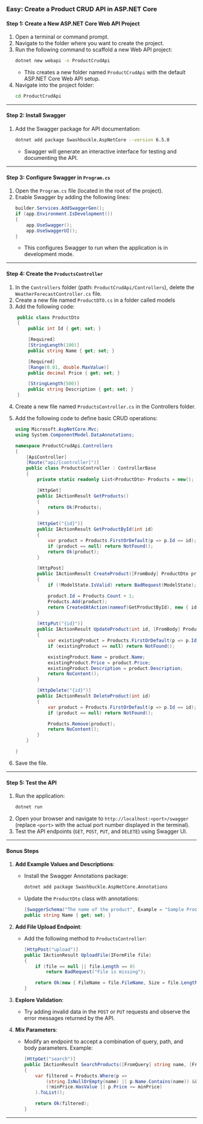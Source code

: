 ### **Easy: Create a Product CRUD API in ASP.NET Core**

#### **Step 1: Create a New ASP.NET Core Web API Project**
1. Open a terminal or command prompt.
2. Navigate to the folder where you want to create the project.
3. Run the following command to scaffold a new Web API project:
   ```bash
   dotnet new webapi -n ProductCrudApi
   ```
   - This creates a new folder named `ProductCrudApi` with the default ASP.NET Core Web API setup.
4. Navigate into the project folder:
   ```bash
   cd ProductCrudApi
   ```

---

#### **Step 2: Install Swagger**
1. Add the Swagger package for API documentation:
   ```bash
   dotnet add package Swashbuckle.AspNetCore --version 6.5.0
   ```
   - Swagger will generate an interactive interface for testing and documenting the API.

---

#### **Step 3: Configure Swagger in `Program.cs`**
1. Open the `Program.cs` file (located in the root of the project).
2. Enable Swagger by adding the following lines:
   ```csharp
   builder.Services.AddSwaggerGen();
   if (app.Environment.IsDevelopment())
   {
       app.UseSwagger();
       app.UseSwaggerUI();
   }
   ```
   - This configures Swagger to run when the application is in development mode.

---

#### **Step 4: Create the `ProductsController`**
1. In the `Controllers` folder (path: `ProductCrudApi/Controllers`), delete the `WeatherForecastController.cs` file.
2. Create a new file named `ProductDTO.cs` in a folder called models
3. Add the following code:

```csharp
    public class ProductDto
    {
        public int Id { get; set; }

        [Required]
        [StringLength(100)]
        public string Name { get; set; }

        [Required]
        [Range(0.01, double.MaxValue)]
        public decimal Price { get; set; }

        [StringLength(500)]
        public string Description { get; set; }
    }
```
4. Create a new file named `ProductsController.cs` in the Controllers folder.
5. Add the following code to define basic CRUD operations:

   ```csharp
   using Microsoft.AspNetCore.Mvc;
   using System.ComponentModel.DataAnnotations;

   namespace ProductCrudApi.Controllers
   {
       [ApiController]
       [Route("api/[controller]")]
       public class ProductsController : ControllerBase
       {
           private static readonly List<ProductDto> Products = new();

           [HttpGet]
           public IActionResult GetProducts()
           {
               return Ok(Products);
           }

           [HttpGet("{id}")]
           public IActionResult GetProductById(int id)
           {
               var product = Products.FirstOrDefault(p => p.Id == id);
               if (product == null) return NotFound();
               return Ok(product);
           }

           [HttpPost]
           public IActionResult CreateProduct([FromBody] ProductDto product)
           {
               if (!ModelState.IsValid) return BadRequest(ModelState);

               product.Id = Products.Count + 1;
               Products.Add(product);
               return CreatedAtAction(nameof(GetProductById), new { id = product.Id }, product);
           }

           [HttpPut("{id}")]
           public IActionResult UpdateProduct(int id, [FromBody] ProductDto product)
           {
               var existingProduct = Products.FirstOrDefault(p => p.Id == id);
               if (existingProduct == null) return NotFound();

               existingProduct.Name = product.Name;
               existingProduct.Price = product.Price;
               existingProduct.Description = product.Description;
               return NoContent();
           }

           [HttpDelete("{id}")]
           public IActionResult DeleteProduct(int id)
           {
               var product = Products.FirstOrDefault(p => p.Id == id);
               if (product == null) return NotFound();

               Products.Remove(product);
               return NoContent();
           }
       }

   }
   ```

6. Save the file.

---

#### **Step 5: Test the API**
1. Run the application:
   ```bash
   dotnet run
   ```
2. Open your browser and navigate to `http://localhost:<port>/swagger` (replace `<port>` with the actual port number displayed in the terminal).
3. Test the API endpoints (`GET`, `POST`, `PUT`, and `DELETE`) using Swagger UI.

---

#### **Bonus Steps**
1. **Add Example Values and Descriptions**:
   - Install the Swagger Annotations package:
     ```bash
     dotnet add package Swashbuckle.AspNetCore.Annotations
     ```
   - Update the `ProductDto` class with annotations:
     ```csharp
     [SwaggerSchema("The name of the product", Example = "Sample Product")]
     public string Name { get; set; }
     ```

2. **Add File Upload Endpoint**:
   - Add the following method to `ProductsController`:
     ```csharp
     [HttpPost("upload")]
     public IActionResult UploadFile(IFormFile file)
     {
         if (file == null || file.Length == 0)
             return BadRequest("File is missing");

         return Ok(new { FileName = file.FileName, Size = file.Length });
     }
     ```

3. **Explore Validation**:
   - Try adding invalid data in the `POST` or `PUT` requests and observe the error messages returned by the API.

4. **Mix Parameters**:
   - Modify an endpoint to accept a combination of query, path, and body parameters. Example:
     ```csharp
     [HttpGet("search")]
     public IActionResult SearchProducts([FromQuery] string name, [FromQuery] decimal? minPrice)
     {
         var filtered = Products.Where(p => 
             (string.IsNullOrEmpty(name) || p.Name.Contains(name)) &&
             (!minPrice.HasValue || p.Price >= minPrice)
         ).ToList();

         return Ok(filtered);
     }
     ```

---

